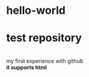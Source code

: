 # hello-world
<h1>test repository </h1><br>
my first experience with github<br>
<strong>it supports html</strong>
